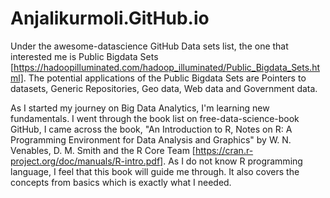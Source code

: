 # Anjalikurmoli.GitHub.io
Under the awesome-datascience GitHub Data sets list, the one that interested me is Public Bigdata Sets [https://hadoopilluminated.com/hadoop_illuminated/Public_Bigdata_Sets.html].
The potential applications of the Public Bigdata Sets are Pointers to datasets, Generic Repositories, Geo data, Web data and Government data.

As I started my journey on Big Data Analytics, I'm learning new fundamentals. I went through the book list on free-data-science-book GitHub, I came across the book, "An Introduction to R, Notes on R: A Programming Environment for Data Analysis and Graphics" by W. N. Venables, D. M. Smith and the R Core Team [https://cran.r-project.org/doc/manuals/R-intro.pdf]. As I do not know R programming language, I feel that this book will guide me through. It also covers the concepts from basics which is exactly what I needed.
